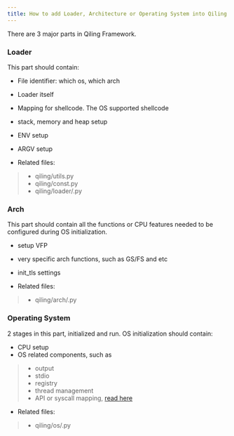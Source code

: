 ```yaml
---
title: How to add Loader, Architecture or Operating System into Qiling Framework
---
```


There are 3 major parts in Qiling Framework.

### Loader
This part should contain:

- File identifier: which os, which arch
- Loader itself
- Mapping for shellcode. The OS supported shellcode
- stack, memory and heap setup
- ENV setup
- ARGV setup

- Related files: 
> - qiling/utils.py
> - qiling/const.py
> - qiling/loader/<loader>.py

### Arch
This part should contain all the functions or CPU features needed to be configured during OS initialization.

- setup VFP
- very specific arch functions, such as GS/FS and etc
- init_tls settings

- Related files:
> - qiling/arch/<arch>.py

### Operating System
2 stages in this part, initialized and run. OS initialization should contain:

- CPU setup
- OS related components, such as 
> - output 
> - stdio 
> - registry
> - thread management
> - API or syscall mapping, [read here](https://docs.qiling.io/en/latest/syscall_api/)

- Related files:
> - qiling/os/<os>.py

